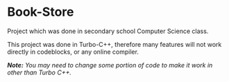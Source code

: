 # Book-Store
<p>Project which was done in secondary school Computer Science class.</p>
<p>This project was done in Turbo-C++, therefore many features will not work directly in codeblocks, or any online compiler.</p>

<i><b>Note:</b> You may need to change some portion of code to make it work in other than Turbo C++.</i>
